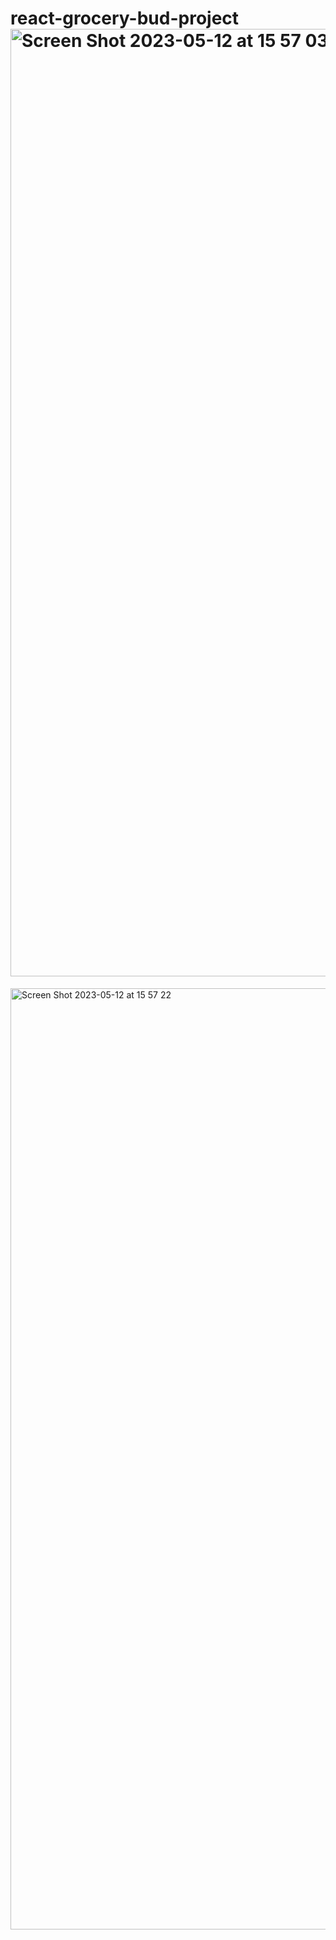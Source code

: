 # react-grocery-bud-project<img width="1516" alt="Screen Shot 2023-05-12 at 15 57 03" src="https://github.com/firdess/react-grocery-bud-project/assets/106804722/e620840d-0cd9-45a7-879a-4eea1e6b4898">
<img width="1506" alt="Screen Shot 2023-05-12 at 15 57 22" src="https://github.com/firdess/react-grocery-bud-project/assets/106804722/219f8635-3150-4223-a118-9870b7073b72">
